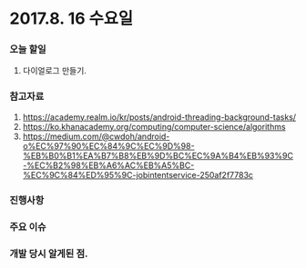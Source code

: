 # 2017.8. 16 수요일

### 오늘 할일

1. 다이얼로그 만들기.

### 참고자료

1. https://academy.realm.io/kr/posts/android-threading-background-tasks/
2. https://ko.khanacademy.org/computing/computer-science/algorithms
3. https://medium.com/@cwdoh/android-o%EC%97%90%EC%84%9C%EC%9D%98-%EB%B0%B1%EA%B7%B8%EB%9D%BC%EC%9A%B4%EB%93%9C-%EC%B2%98%EB%A6%AC%EB%A5%BC-%EC%9C%84%ED%95%9C-jobintentservice-250af2f7783c

### 진행사항


### 주요 이슈


		
### 개발 당시 알게된 점.
